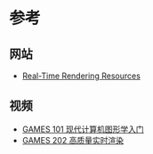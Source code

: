 # 参考

## 网站

- [Real-Time Rendering Resources](http://www.realtimerendering.com/)

## 视频

- [GAMES 101 现代计算机图形学入门](https://www.bilibili.com/video/BV1X7411F744)
- [GAMES 202 高质量实时渲染](https://www.bilibili.com/video/BV1YK4y1T7yY)
